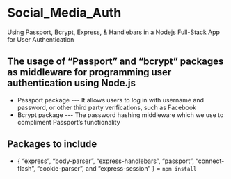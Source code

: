 # Social_Media_Auth
Using Passport, Bcrypt, Express, &amp; Handlebars in a Nodejs Full-Stack App for User Authentication

## The usage of “Passport” and “bcrypt” packages as middleware for programming user authentication using Node.js
- Passport package --- It allows users to log in with username and password, or other third party verifications, such as Facebook
- Bcrypt package --- The password hashing middleware which we use to compliment Passport’s functionality

## Packages to include
- { “express”, “body-parser”, “express-handlebars”, “passport”, “connect-flash”, “cookie-parser”, and “express-session” } = `npm install`
